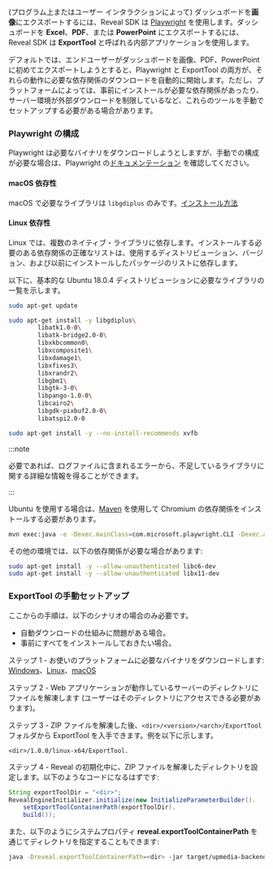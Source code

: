  (プログラム上またはユーザー インタラクションによって) ダッシュボードを**画像**にエクスポートするには、Reveal SDK は [Playwright](https://playwright.dev/java/) を使用します。ダッシュボードを **Excel**、**PDF**、または **PowerPoint** にエクスポートするには、Reveal SDK は **ExportTool** と呼ばれる内部アプリケーションを使用します。

デフォルトでは、エンドユーザーがダッシュボードを画像、PDF、PowerPoint に初めてエクスポートしようとすると、Playwright と ExportTool の両方が、それらの動作に必要な依存関係のダウンロードを自動的に開始します。ただし、プラットフォームによっては、事前にインストールが必要な依存関係があったり、サーバー環境が外部ダウンロードを制限しているなど、これらのツールを手動でセットアップする必要がある場合があります。

### Playwright の構成

Playwright は必要なバイナリをダウンロードしようとしますが、手動での構成が必要な場合は、Playwright の[ドキュメンテーション](https://playwright.dev/java/docs/intro) を確認してください。

#### macOS 依存性

macOS で必要なライブラリは `libgdiplus` のみです。[インストール方法](https://learn.microsoft.com/th-th/dotnet/core/install/macos#libgdiplus)

#### Linux 依存性

Linux では、複数のネイティブ・ライブラリに依存します。インストールする必要のある依存関係の正確なリストは、使用するディストリビューション、バージョン、および以前にインストールしたパッケージのリストに依存します。

以下に、基本的な Ubuntu 18.0.4 ディストリビューションに必要なライブラリの一覧を示します。


```bash
sudo apt-get update

sudo apt-get install -y libgdiplus\
        libatk1.0-0\
        libatk-bridge2.0-0\
        libxkbcommon0\
        libxcomposite1\
        libxdamage1\
        libxfixes3\
        libxrandr2\
        libgbm1\
        libgtk-3-0\
        libpango-1.0-0\
        libcairo2\
        libgdk-pixbuf2.0-0\
        libatspi2.0-0    

sudo apt-get install -y --no-install-recommends xvfb 
```

:::note

必要であれば、ログファイルに含まれるエラーから、不足しているライブラリに関する詳細な情報を得ることができます。

:::

Ubuntu を使用する場合は、[Maven](https://maven.apache.org/install.html) を使用して Chromium の依存関係をインストールする必要があります。

```bash
mvn exec:java -e -Dexec.mainClass=com.microsoft.playwright.CLI -Dexec.args="install-deps chromium"
```

その他の環境では、以下の依存関係が必要な場合があります:

```bash
sudo apt-get install -y --allow-unauthenticated libc6-dev
sudo apt-get install -y --allow-unauthenticated libx11-dev
```

### ExportTool の手動セットアップ

ここからの手順は、以下のシナリオの場合のみ必要です。
- 自動ダウンロードの仕組みに問題がある場合。
- 事前にすべてをインストールしておきたい場合。

ステップ 1 - お使いのプラットフォームに必要なバイナリをダウンロードします: [Windows](https://download.infragistics.com/reveal/builds/sdk/java/ExportTool/1.0.0/win-x64.zip?gasource=(direct)&gamedium=(none)&gacampaign=(not%20set)&gaterm=&gagclid=&_ga=2.151744764.435154113.1670459953-590137784.1670459953)、[Linux](https://download.infragistics.com/reveal/builds/sdk/java/ExportTool/1.0.0/linux-x64.zip?_ga=2.151744764.435154113.1670459953-590137784.1670459953)、[macOS](https://download.infragistics.com/reveal/builds/sdk/java/ExportTool/1.0.0/osx-x64.zip?_ga=2.151744764.435154113.1670459953-590137784.1670459953)

ステップ 2 - Web アプリケーションが動作しているサーバーのディレクトリにファイルを解凍します (ユーザーはそのディレクトリにアクセスできる必要があります)。

ステップ 3 - ZIP ファイルを解凍した後、`<dir>/<version>/<arch>/ExportTool` フォルダから ExportTool を入手できます。例を以下に示します。

`<dir>/1.0.0/linux-x64/ExportTool.`

ステップ 4 - Reveal の初期化中に、ZIP ファイルを解凍したディレクトリを設定します。以下のようなコードになるはずです:

```java
String exportToolDir = "<dir>";
RevealEngineInitializer.initialize(new InitializeParameterBuilder().
    setExportToolContainerPath(exportToolDir).
    build());
```

また、以下のようにシステムプロパティ **reveal.exportToolContainerPath** を通じてディレクトリを指定することもできます:

```bash
java -Dreveal.exportToolContainerPath=<dir> -jar target/upmedia-backend-spring.war
```